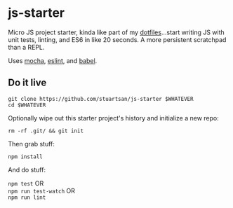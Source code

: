 # js-starter

Micro JS project starter, kinda like part of my [dotfiles](https://github.com/stuartsan/dotfiles)...start writing JS with unit tests, linting, and ES6 in like 20 seconds. A 
more persistent scratchpad than a REPL.

Uses [mocha](https://github.com/mochajs/mocha), [eslint](https://github.com/eslint/eslint), 
and [babel](https://github.com/babel/babel).

## Do it live

`git clone https://github.com/stuartsan/js-starter $WHATEVER`  
`cd $WHATEVER`

Optionally wipe out this starter project's history and initialize a new repo:

`rm -rf .git/ && git init`

Then grab stuff:

`npm install`

And do stuff: 

`npm test` OR  
`npm run test-watch` OR  
`npm run lint`

